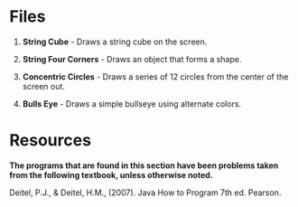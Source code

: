# Files

1. **String Cube** - Draws a string cube on the screen.

2. **String Four Corners** -  Draws an object that forms a shape.

3. **Concentric Circles** - Draws a series of 12 circles from the center of the screen out.

4. **Bulls Eye** -  Draws a simple bullseye using alternate colors.
  
# Resources
**The programs that are found in this section have been problems taken from the following textbook, unless otherwise noted.**

Deitel, P.J., & Deitel, H.M., (2007). Java How to Program 7th ed. Pearson. 
